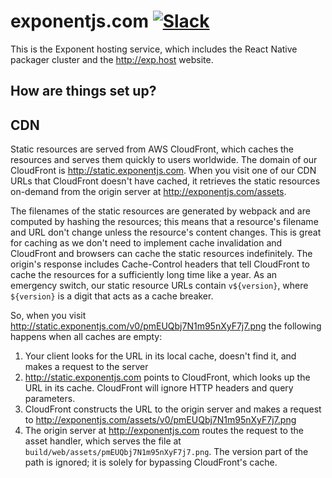 # exponentjs.com [![Slack](http://slack.exponentjs.com/badge.svg)](http://slack.exponentjs.com)

This is the Exponent hosting service, which includes the React Native packager cluster and the http://exp.host website.

## How are things set up?

## CDN

Static resources are served from AWS CloudFront, which caches the resources and serves them quickly to users worldwide. The domain of our CloudFront is http://static.exponentjs.com. When you visit one of our CDN URLs that CloudFront doesn't have cached, it retrieves the static resources on-demand from the origin server at http://exponentjs.com/assets.

The filenames of the static resources are generated by webpack and are computed by hashing the resources; this means that a resource's filename and URL don't change unless the resource's content changes. This is great for caching as we don't need to implement cache invalidation and CloudFront and browsers can cache the static resources indefinitely. The origin's response includes Cache-Control headers that tell CloudFront to cache the resources for a sufficiently long time like a year. As an emergency switch, our static resource URLs contain `v${version}`, where `${version}` is a digit that acts as a cache breaker.

So, when you visit http://static.exponentjs.com/v0/pmEUQbj7N1m95nXyF7j7.png the following happens when all caches are empty:

1. Your client looks for the URL in its local cache, doesn't find it, and makes a request to the server
2. http://static.exponentjs.com points to CloudFront, which looks up the URL in its cache. CloudFront will ignore HTTP headers and query parameters.
3. CloudFront constructs the URL to the origin server and makes a request to http://exponentjs.com/assets/v0/pmEUQbj7N1m95nXyF7j7.png
4. The origin server at http://exponentjs.com routes the request to the asset handler, which serves the file at `build/web/assets/pmEUQbj7N1m95nXyF7j7.png`. The version part of the path is ignored; it is solely for bypassing CloudFront's cache.
